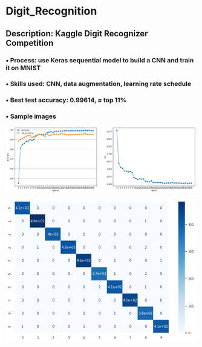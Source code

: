 # Digit_Recognition

## Description: Kaggle Digit Recognizer Competition

### • Process: use Keras sequential model to build a CNN and train it on MNIST

### • Skills used: CNN, data augmentation, learning rate schedule

### • Best test accuracy: 0.99614, ≈ top 11%

### • Sample images
![Sample model history accuracy & loss](./sample.png)

![Sample model history accuracy & loss](./sample_cm.png)
